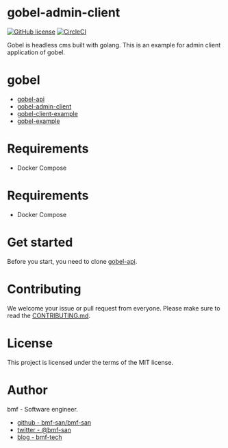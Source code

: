 # gobel-admin-client
[![GitHub license](https://img.shields.io/github/license/bmf-san/gobel-admin-client)](https://github.com/bmf-san/gobel-admin-client/blob/master/LICENSE)
[![CircleCI](https://circleci.com/gh/bmf-san/gobel-admin-client.svg?style=svg)](https://circleci.com/gh/bmf-san/gobel-admin-client)

Gobel is headless cms built with golang. 
This is an example for admin client application of gobel.

# gobel
- [gobel-api](https://github.com/bmf-san/gobel-api)
- [gobel-admin-client](https://github.com/bmf-san/gobel-admin-client)
- [gobel-client-example](https://github.com/bmf-san/gobel-client-example)
- [gobel-example](https://github.com/bmf-san/gobel-example)

# Requirements
<!-- TODO: -->
- Docker Compose

# Requirements
<!-- TODO: -->
- Docker Compose

# Get started
Before you start, you need to clone [gobel-api](https://github.com/bmf-san/gobel-api).

<!-- TODO: -->

# Contributing
We welcome your issue or pull request from everyone.
Please make sure to read the [CONTRIBUTING.md](https://github.com/bmf-san/gobel-admin-client/.github/CONTRIBUTING.md).

# License
This project is licensed under the terms of the MIT license.

# Author
bmf - Software engineer.

- [github - bmf-san/bmf-san](https://github.com/bmf-san/bmf-san)
- [twitter - @bmf-san](https://twitter.com/bmf_san)
- [blog - bmf-tech](http://bmf-tech.com/)
